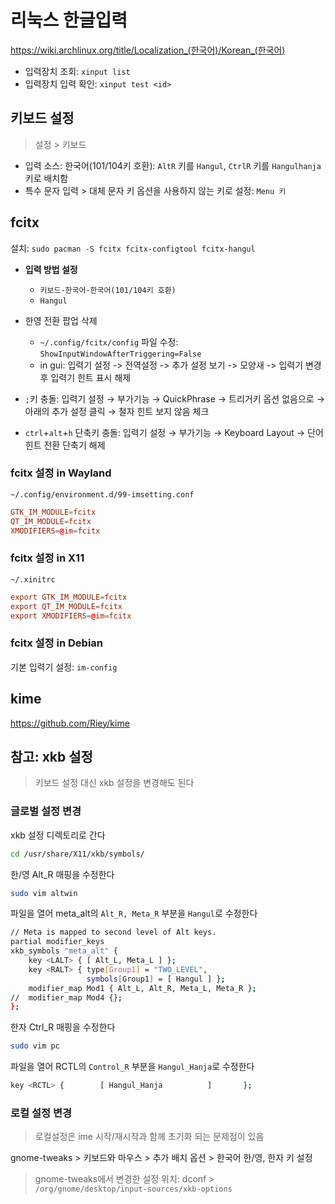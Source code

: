 # 리눅스 한글입력

<https://wiki.archlinux.org/title/Localization_(한국어)/Korean_(한국어)>

- 입력장치 조회: `xinput list`
- 입력장치 입력 확인: `xinput test <id>`

## 키보드 설정

> 설정 > 키보드

- 입력 소스: 한국어(101/104키 호환): `AltR` 키를 `Hangul`, `CtrlR` 키를 `Hangulhanja` 키로 배치함
- 특수 문자 입력 > 대체 문자 키 옵션을 사용하지 않는 키로 설정: `Menu 키`

## fcitx

설치: `sudo pacman -S fcitx fcitx-configtool fcitx-hangul`

- **입력 방법 설정**

  - `키보드-한국어-한국어(101/104키 호환)`
  - `Hangul`

- 한영 전환 팝업 삭제

  - `~/.config/fcitx/config` 파일 수정: `ShowInputWindowAfterTriggering=False`
  - in gui: 입력기 설정 -> 전역설정 -> 추가 설정 보기 -> 모양새 -> 입력기 변경후 입력기 힌트 표시 해제

- `;`키 충돌: 입력기 설정 → 부가기능 → QuickPhrase → 트리거키 옵션 없음으로 → 아래의 추가 설정 클릭 → 철자 힌트 보지 않음 체크

- `ctrl`+`alt`+`h` 단축키 충돌: 입력기 설정 → 부가기능 → Keyboard Layout → 단어 힌트 전환 단축기 해제

### fcitx 설정 in Wayland

`~/.config/environment.d/99-imsetting.conf`

```conf
GTK_IM_MODULE=fcitx
QT_IM_MODULE=fcitx
XMODIFIERS=@im=fcitx
```

### fcitx 설정 in X11

`~/.xinitrc`

```conf
export GTK_IM_MODULE=fcitx
export QT_IM_MODULE=fcitx
export XMODIFIERS=@im=fcitx
```

### fcitx 설정 in Debian

기본 입력기 설정: `im-config`

## kime

<https://github.com/Riey/kime>

## 참고: xkb 설정

> 키보드 설정 대신 xkb 설정을 변경해도 된다

### 글로벌 설정 변경

xkb 설정 디렉토리로 간다

```sh
cd /usr/share/X11/xkb/symbols/
```

한/영 Alt_R 매핑을 수정한다

```sh
sudo vim altwin
```

파일을 열어 meta_alt의 `Alt_R, Meta_R` 부분을 `Hangul`로 수정한다

```sh
// Meta is mapped to second level of Alt keys.
partial modifier_keys
xkb_symbols "meta_alt" {
    key <LALT> { [ Alt_L, Meta_L ] };
    key <RALT> { type[Group1] = "TWO_LEVEL",
                 symbols[Group1] = [ Hangul ] };
    modifier_map Mod1 { Alt_L, Alt_R, Meta_L, Meta_R };
//  modifier_map Mod4 {};
};
```

한자 Ctrl_R 매핑을 수정한다

```sh
sudo vim pc
```

파일을 열어 RCTL의 `Control_R` 부분을 `Hangul_Hanja`로 수정한다

```sh
key <RCTL> {        [ Hangul_Hanja          ]       };
```

### 로컬 설정 변경

> 로컬설정은 ime 시작/재시작과 함께 초기화 되는 문제점이 있음

gnome-tweaks > 키보드와 마우스 > 추가 배치 옵션 > 한국어 한/영, 한자 키 설정

> gnome-tweaks에서 변경한 설정 위치: dconf > `/org/gnome/desktop/input-sources/xkb-options`
